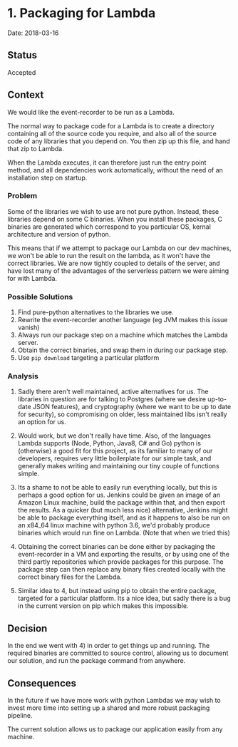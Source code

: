 # 1. Packaging for Lambda

Date: 2018-03-16

## Status

Accepted

## Context

We would like the event-recorder to be run as a Lambda.

The normal way to package code for a Lambda is to create a directory containing
all of the source code you require, and also all of the source code of any
libraries that you depend on. You then zip up this file, and hand that zip to
Lambda.

When the Lambda executes, it can therefore just run the entry point method,
and all dependencies work automatically, without the need of an installation
step on startup.

### Problem
Some of the libraries we wish to use are not pure python. Instead, these
libraries depend on some C binaries. When you install these packages, C binaries
are generated which correspond to you particular OS, kernal architecture and
version of python.

This means that if we attempt to package our Lambda on our dev machines, we
won't be able to run the result on the lambda, as it won't have the correct
libraries.
We are now tightly coupled to details of the server, and have lost many of the
advantages of the serverless pattern we were aiming for with Lambda.

### Possible Solutions
1) Find pure-python alternatives to the libraries we use.
2) Rewrite the event-recorder another language (eg JVM makes this issue vanish)
3) Always run our package step on a machine which matches the Lambda server.
4) Obtain the correct binaries, and swap them in during our package step.
5) Use `pip download` targeting a particular platform

### Analysis
1) Sadly there aren't well maintained, active alternatives for us. The libraries
in question are for talking to Postgres (where we desire up-to-date JSON
features), and cryptography (where we want to be up to date for security), so
compromising on older, less maintained libs isn't really an option for us.

2) Would work, but we don't really have time.
Also, of the languages Lambda supports (Node, Python, Java8, C# and Go) python
is (otherwise) a good fit for this project, as its familiar to many of our
developers, requires very little boilerplate for our simple task, and generally
makes writing and maintaining our tiny couple of functions simple.

3) Its a shame to not be able to easily run everything locally, but this is
perhaps a good option for us.
Jenkins could be given an image of an Amazon Linux machine, build the package
within that, and then export the results.
As a quicker (but much less nice) alternative, Jenkins might be able to package
everything itself, and as it happens to also be run on an x84_64 linux machine
with python 3.6, we'd probably produce binaries which would run fine on Lambda.
(Note that when we tried this)

4) Obtaining the correct binaries can be done either by packaging the
event-recorder in a VM and exporting the results, or by using one of the third
partly repositories which provide packages for this purpose.
The package step can then replace any binary files created locally with the
correct binary files for the Lambda.

5) Similar idea to 4, but instead using pip to obtain the entire package,
targeted for a particular platform. Its a nice idea, but sadly there is a bug
in the current version on pip which makes this impossible.

## Decision
In the end we went with 4) in order to get things up and running.
The required binaries are committed to source control, allowing us to document
our solution, and run the package command from anywhere.

## Consequences
In the future if we have more work with python Lambdas we may wish to invest
more time into setting up a shared and more robust packaging pipeline.

The current solution allows us to package our application easily from any machine.
